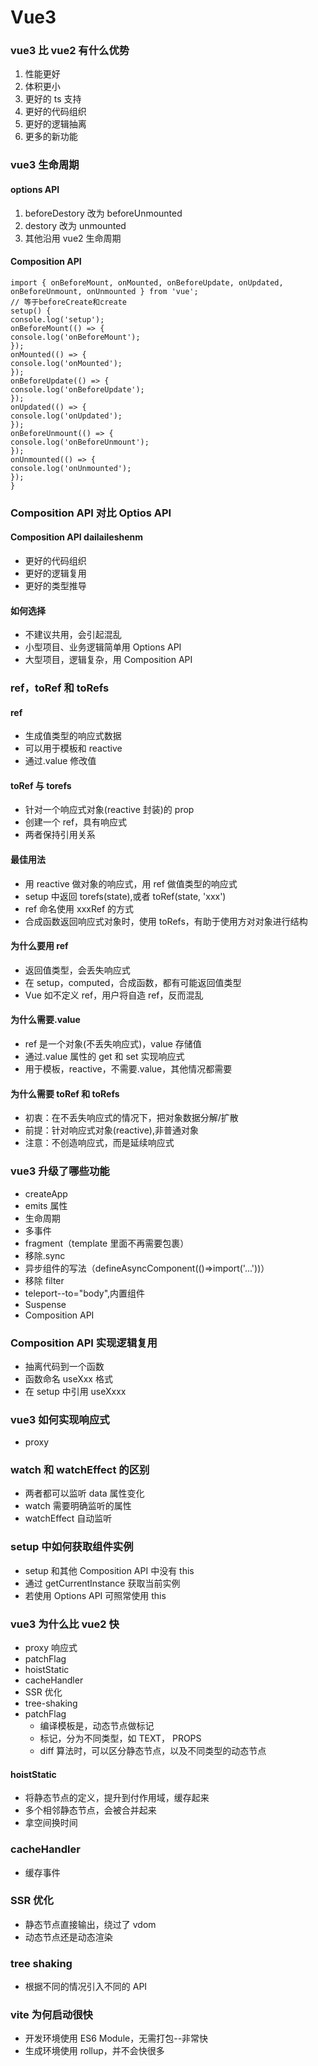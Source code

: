 # Vue3

### vue3 比 vue2 有什么优势

1. 性能更好
2. 体积更小
3. 更好的 ts 支持
4. 更好的代码组织
5. 更好的逻辑抽离
6. 更多的新功能

### vue3 生命周期

#### options API

1. beforeDestory 改为 beforeUnmounted
2. destory 改为 unmounted
3. 其他沿用 vue2 生命周期

#### Composition API

```Plaintext
import { onBeforeMount, onMounted, onBeforeUpdate, onUpdated, onBeforeUnmount, onUnmounted } from 'vue';
// 等于beforeCreate和create
setup() {
console.log('setup');
onBeforeMount(() => {
console.log('onBeforeMount');
});
onMounted(() => {
console.log('onMounted');
});
onBeforeUpdate(() => {
console.log('onBeforeUpdate');
});
onUpdated(() => {
console.log('onUpdated');
});
onBeforeUnmount(() => {
console.log('onBeforeUnmount');
});
onUnmounted(() => {
console.log('onUnmounted');
});
}
```

### Composition API 对比 Optios API

#### Composition API dailaileshenm

- 更好的代码组织
- 更好的逻辑复用
- 更好的类型推导

#### 如何选择

- 不建议共用，会引起混乱
- 小型项目、业务逻辑简单用 Options API
- 大型项目，逻辑复杂，用 Composition API

### ref，toRef 和 toRefs

#### ref

- 生成值类型的响应式数据
- 可以用于模板和 reactive
- 通过.value 修改值

#### toRef 与 torefs

- 针对一个响应式对象(reactive 封装)的 prop
- 创建一个 ref，具有响应式
- 两者保持引用关系

#### 最佳用法

- 用 reactive 做对象的响应式，用 ref 做值类型的响应式
- setup 中返回 torefs(state),或者 toRef(state, 'xxx')
- ref 命名使用 xxxRef 的方式
- 合成函数返回响应式对象时，使用 toRefs，有助于使用方对对象进行结构

#### 为什么要用 ref

- 返回值类型，会丢失响应式
- 在 setup，computed，合成函数，都有可能返回值类型
- Vue 如不定义 ref，用户将自造 ref，反而混乱

#### 为什么需要.value

- ref 是一个对象(不丢失响应式)，value 存储值
- 通过.value 属性的 get 和 set 实现响应式
- 用于模板，reactive，不需要.value，其他情况都需要

#### 为什么需要 toRef 和 toRefs

- 初衷：在不丢失响应式的情况下，把对象数据分解/扩散
- 前提：针对响应式对象(reactive),非普通对象
- 注意：不创造响应式，而是延续响应式

### vue3 升级了哪些功能

- createApp
- emits 属性
- 生命周期
- 多事件
- fragment（template 里面不再需要包裹）
- 移除.sync
- 异步组件的写法（defineAsyncComponent(()=>import('...'))）
- 移除 filter
- teleport--to="body",内置组件
- Suspense
- Composition API

### Composition API 实现逻辑复用

- 抽离代码到一个函数
- 函数命名 useXxx 格式
- 在 setup 中引用 useXxxx

### vue3 如何实现响应式

- proxy

### watch 和 watchEffect 的区别

- 两者都可以监听 data 属性变化
- watch 需要明确监听的属性
- watchEffect 自动监听

### setup 中如何获取组件实例

- setup 和其他 Composition API 中没有 this
- 通过 getCurrentInstance 获取当前实例
- 若使用 Options API 可照常使用 this

### vue3 为什么比 vue2 快

- proxy 响应式
- patchFlag
- hoistStatic
- cacheHandler
- SSR 优化
- tree-shaking
- patchFlag
  - 编译模板是，动态节点做标记
  - 标记，分为不同类型，如 TEXT， PROPS
  - diff 算法时，可以区分静态节点，以及不同类型的动态节点

#### hoistStatic

- 将静态节点的定义，提升到付作用域，缓存起来
- 多个相邻静态节点，会被合并起来
- 拿空间换时间

### cacheHandler

- 缓存事件

### SSR 优化

- 静态节点直接输出，绕过了 vdom
- 动态节点还是动态渲染

### tree shaking

- 根据不同的情况引入不同的 API

### vite 为何启动很快

- 开发环境使用 ES6 Module，无需打包--非常快
- 生成环境使用 rollup，并不会快很多